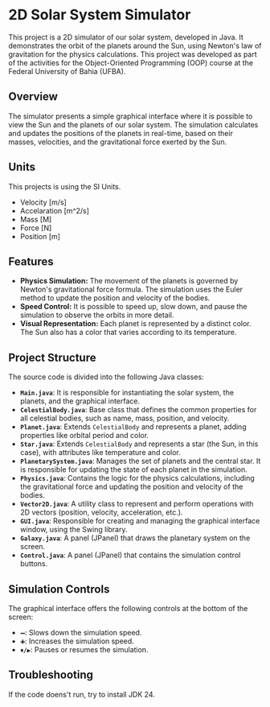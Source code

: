 # 2D Solar System Simulator

This project is a 2D simulator of our solar system, developed in Java. It demonstrates the orbit of the planets around the Sun, using Newton's law of gravitation for the physics calculations. This project was developed as part of the activities for the Object-Oriented Programming (OOP) course at the Federal University of Bahia (UFBA).

## Overview

The simulator presents a simple graphical interface where it is possible to view the Sun and the planets of our solar system. The simulation calculates and updates the positions of the planets in real-time, based on their masses, velocities, and the gravitational force exerted by the Sun.

## Units

This projects is using the SI Units.

* Velocity [m/s]
* Accelaration [m^2/s]
* Mass [M]
* Force [N]
* Position [m]

## Features

* **Physics Simulation:** The movement of the planets is governed by Newton's gravitational force formula. The simulation uses the Euler method to update the position and velocity of the bodies.
* **Speed Control:** It is possible to speed up, slow down, and pause the simulation to observe the orbits in more detail.
* **Visual Representation:** Each planet is represented by a distinct color. The Sun also has a color that varies according to its temperature.

## Project Structure

The source code is divided into the following Java classes:

* **`Main.java`**: It is responsible for instantiating the solar system, the planets, and the graphical interface.
* **`CelestialBody.java`**: Base class that defines the common properties for all celestial bodies, such as name, mass, position, and velocity.
* **`Planet.java`**: Extends `CelestialBody` and represents a planet, adding properties like orbital period and color.
* **`Star.java`**: Extends `CelestialBody` and represents a star (the Sun, in this case), with attributes like temperature and color.
* **`PlanetarySystem.java`**: Manages the set of planets and the central star. It is responsible for updating the state of each planet in the simulation.
* **`Physics.java`**: Contains the logic for the physics calculations, including the gravitational force and updating the position and velocity of the bodies.
* **`Vector2D.java`**: A utility class to represent and perform operations with 2D vectors (position, velocity, acceleration, etc.).
* **`GUI.java`**: Responsible for creating and managing the graphical interface window, using the Swing library.
* **`Galaxy.java`**: A panel (JPanel) that draws the planetary system on the screen.
* **`Control.java`**: A panel (JPanel) that contains the simulation control buttons.

## Simulation Controls

The graphical interface offers the following controls at the bottom of the screen:

* **`➖`**: Slows down the simulation speed.
* **`➕`**: Increases the simulation speed.
* **`⏸/▶`**: Pauses or resumes the simulation.

## Troubleshooting

If the code doens't run, try to install JDK 24.
